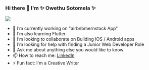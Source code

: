 ### Hi there 👋  I'm  ✨ Owethu Sotomela ✨

![](https://komarev.com/ghpvc/?username=OwethuSotomela&label=Owethu+Sotomela's+Profile+Views&color=ff69b4)

 * 🔭 I’m currently working on "airbnbmernstack App"
 * 🌱 I’m also learning Flutter
 * 👯 I’m looking to collaborate on Building IOS / Android apps
 * 🤔 I’m looking for help with finding a Junior Web Developer Role
 * 💬 Ask me about anything else you would like to know
 * 📫 How to reach me: [LinkedIn](https://www.linkedin.com/in/owethu-sotomela-097940106/)
 * ⚡ Fun fact: I'm a Creative Writer